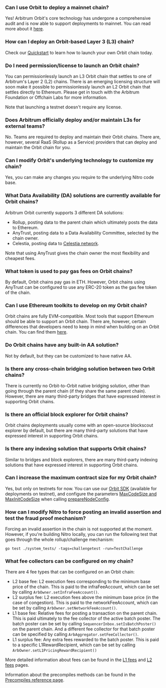 ### Can I use Orbit to deploy a mainnet chain?
<p>
Yes! Arbitrum Orbit's core technology has undergone a comprehensive audit and is now able to support deployments to mainnet. You can read more about it <a href="https://docs.arbitrum.io/launch-orbit-chain/concepts/public-preview-expectations#arbitrum-orbit-is-mainnet-ready-but-deploy-to-testnet-first">here</a>.
</p>

<p>

</p>


### How can I deploy an Orbit-based Layer 3 (L3) chain?
<p>
Check our <a href="https://docs.arbitrum.io/launch-orbit-chain/orbit-quickstart">Quickstart</a> to learn how to launch your own Orbit chain today.
</p>

<p>

</p>


### Do I need permission/license to launch an Orbit chain?
<p>
You can permissionlessly launch an L3 Orbit chain that settles to one of Arbitrum's Layer 2 (L2) chains. There is an emerging licensing structure will soon make it possible to permissionlessly launch an L2 Orbit chain that settles directly to Ethereum. Please get in touch with the Arbitrum Foundation or Offchain Labs for more information.
</p>

<p>
Note that launching a testnet doesn't require any license.
</p>

<p>

</p>


### Does Arbitrum officially deploy and/or maintain L3s for external teams?
<p>
No. Teams are required to deploy and maintain their Orbit chains. There are, however, several RaaS (Rollup as a Service) providers that can deploy and maintain the Orbit chain for you.
</p>

<p>

</p>


### Can I modify Orbit's underlying technology to customize my chain?
<p>
Yes, you can make any changes you require to the underlying Nitro code base.
</p>

<p>

</p>


### What Data Availability (DA) solutions are currently available for Orbit chains?
<p>
Arbitrum Orbit currently supports 3 different DA solutions:
</p>

<ul>
<li>Rollup, posting data to the parent chain which ultimately posts the data to Ethereum.</li>
<li>AnyTrust, posting data to a Data Availability Committee, selected by the chain owner.</li>
<li>Celestia, posting data to <a href="https://blog.celestia.org/celestia-is-first-modular-data-availability-network-to-integrate-with-arbitrum-orbit/">Celestia network</a>.</li>
</ul>
<p>
Note that using AnyTrust gives the chain owner the most flexibility and cheapest fees.
</p>

<p>

</p>


### What token is used to pay gas fees on Orbit chains?
<p>
By default, Orbit chains pay gas in ETH. However, Orbit chains using AnyTrust can be configured to use any ERC-20 token as the gas fee token of the chain.
</p>

<p>

</p>


### Can I use Ethereum toolkits to develop on my Orbit chain?
<p>
Orbit chains are fully EVM-compatible. Most tools that support Ethereum should be able to support an Orbit chain. There are, however, certain differences that developers need to keep in mind when building on an Orbit chain. You can find them <a href="https://docs.arbitrum.io/for-devs/concepts/differences-between-arbitrum-ethereum/overview">here</a>.
</p>

<p>

</p>


### Do Orbit chains have any built-in AA solution?
<p>
Not by default, but they can be customized to have native AA.
</p>


### Is there any cross-chain bridging solution between two Orbit chains?
<p>
There is currently no Orbit-to-Orbit native bridging solution, other than going through the parent chain (if they share the same parent chain). However, there are many third-party bridges that have expressed interest in supporting Orbit chains.
</p>

<p>

</p>


### Is there an official block explorer for Orbit chains?
<p>
Orbit chains deployments usually come with an open-source blockscout explorer by default, but there are many third-party solutions that have expressed interest in supporting Orbit chains.
</p>

<p>

</p>


### Is there any indexing solution that supports Orbit chains?
<p>
Similar to bridges and block explorers, there are many third-party indexing solutions that have expressed interest in supporting Orbit chains.
</p>

<p>

</p>


### Can I increase the maximum contract size for my Orbit chain?
<p>
Yes, but only on testnets for now. You can use our <a href="https://github.com/OffchainLabs/arbitrum-orbit-sdk">Orbit SDK</a> (available for deployments on testnet), and configure the parameters <a href="https://github.com/OffchainLabs/arbitrum-orbit-sdk/blob/main/src/prepareChainConfig.ts#L29">MaxCodeSize and MaxInitCodeSize</a> when calling <a href="https://github.com/OffchainLabs/arbitrum-orbit-sdk/blob/main/examples/prepare-node-config/index.ts#L43">prepareNodeConfig</a>.
</p>

<p>

</p>


### How can I modify Nitro to force posting an invalid assertion and test the fraud proof mechanism?
<p>
Forcing an invalid assertion in the chain is not supported at the moment. However, if you're building Nitro locally, you can run the following test that goes through the whole rollup/challenge mechanism:
</p>

```shell
go test ./system_tests/ -tags=challengetest -run=TestChallenge

```
<p>

</p>


### What fee collectors can be configured on my chain?
<p>
There are 4 fee types that can be configured on an Orbit chain:
</p>

<ul>
<li>L2 base fee: L2 execution fees corresponding to the minimum base price of the chain. This is paid to the infraFeeAccount, which can be set by calling <code>ArbOwner.setInfraFeeAccount()</code>.</li>
<li>L2 surplus fee: L2 execution fees above the minimum base price (in the case of congestion). This is paid to the networkFeeAccount, which can be set by calling <code>ArbOwner.setNetworkFeeAccount()</code>.</li>
<li>L1 base fee: Relative fees for posting a transaction on the parent chain. This is paid ultimately to the fee collector of the active batch poster. The batch poster can be set by calling <code>SequencerInbox.setIsBatchPoster()</code> on the parent chain. And a different fee collector for that batch poster can be specified by calling <code>ArbAggregator.setFeeCollector()</code>.</li>
<li>L1 surplus fee: Any extra fees rewarded to the batch poster. This is paid to a specific L1RewardRecipient, which can be set by calling <code>ArbOwner.setL1PricingRewardRecipient()</code></li>
</ul>
<p>
More detailed information about fees can be found in the <a href="https://docs.arbitrum.io/arbos/l1-pricing">L1 fees</a> and <a href="https://docs.arbitrum.io/arbos/gas">L2 fees</a> pages.
</p>

<p>
Information about the precompiles methods can be found in the <a href="https://docs.arbitrum.io/build-decentralized-apps/precompiles/reference">Precompiles reference page</a>.
</p>

